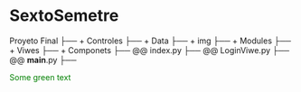 # SextoSemetre

 Proyeto Final
   ├── + Controles
   ├── + Data
   ├── + img
   ├── + Modules
   ├── + Viwes
        ├── + Componets
        ├── @@ index.py
        ├── @@ LoginViwe.py
   ├── @@ __main__.py
   ├──

   <span style="color: green"> Some green text </span>